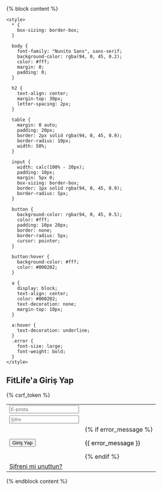 {% block content %}
<!DOCTYPE html>
<html lang="tr">
  <head>
    <title>FitLife'a Giriş Yap</title>

    <style>
      * {
        box-sizing: border-box;
      }

      body {
        font-family: "Nunito Sans", sans-serif;
        background-color: rgba(94, 0, 45, 0.2);
        color: #fff;
        margin: 0;
        padding: 0;
      }

      h2 {
        text-align: center;
        margin-top: 30px;
        letter-spacing: 2px;
      }

      table {
        margin: 0 auto;
        padding: 20px;
        border: 2px solid rgba(94, 0, 45, 0.9);
        border-radius: 10px;
        width: 50%;
      }

      input {
        width: calc(100% - 20px);
        padding: 10px;
        margin: 5px 0;
        box-sizing: border-box;
        border: 1px solid rgba(94, 0, 45, 0.9);
        border-radius: 5px;
      }

      button {
        background-color: rgba(94, 0, 45, 0.5);
        color: #fff;
        padding: 10px 20px;
        border: none;
        border-radius: 5px;
        cursor: pointer;
      }

      button:hover {
        background-color: #fff;
        color: #000202;
      }

      a {
        display: block;
        text-align: center;
        color: #000202;
        text-decoration: none;
        margin-top: 10px;
      }

      a:hover {
        text-decoration: underline;
      }
      .error {
        font-size: large;
        font-weight: bold;
      }
    </style>
  </head>
  <body>
    <h2>FitLife'a Giriş Yap</h2>
    <form method="post" action="{% url 'giris_yap_view' %}">
      {% csrf_token %}
      <table>
        <tr>
          <td>
            <input type="email" name="email" placeholder="E-posta" />
          </td>
        </tr>
        <tr>
          <td>
            <input type="password" name="sifre" placeholder="Şifre" />
          </td>
        </tr>
        <tr>
          <td>
            <button type="submit">Giriş Yap</button>
          </td>
          <td>
            {% if error_message %}
            <p class="error" style="color: #000202">{{ error_message }}</p>
            {% endif %}
          </td>
        </tr>
        <tr>
          <td>
            <a href="">Şifreni mi unuttun?</a>
          </td>
        </tr>
      </table>
    </form>
  </body>
</html>
{% endblock content %}
